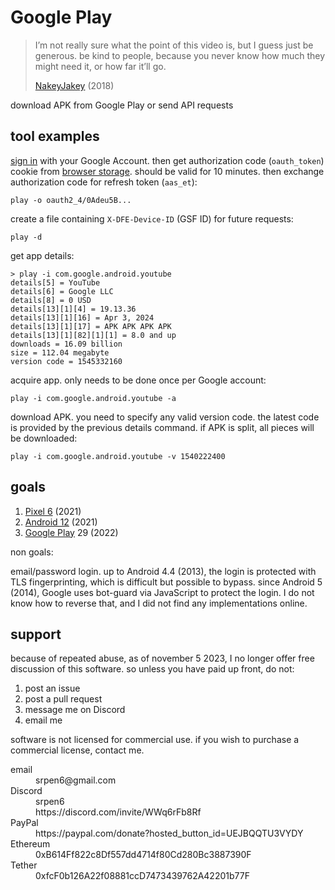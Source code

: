 # Google Play

> I’m not really sure what the point of this video is, but I guess just be
> generous. be kind to people, because you never know how much they might need
> it, or how far it’ll go.
>
> [NakeyJakey](//youtube.com/watch?v=Cr0UYNKmrUs) (2018)

download APK from Google Play or send API requests

## tool examples

[sign in](//accounts.google.com/embedded/setup/v2/android) with your Google
Account. then get authorization code (`oauth_token`) cookie from
[browser&nbsp;storage][1]. should be valid for 10 minutes. then exchange
authorization code for refresh token (`aas_et`):

~~~
play -o oauth2_4/0Adeu5B...
~~~

[1]://firefox-source-docs.mozilla.org/devtools-user/storage_inspector

create a file containing `X-DFE-Device-ID` (GSF ID) for future requests:

~~~
play -d
~~~

get app details:

~~~
> play -i com.google.android.youtube
details[5] = YouTube
details[6] = Google LLC
details[8] = 0 USD
details[13][1][4] = 19.13.36
details[13][1][16] = Apr 3, 2024
details[13][1][17] = APK APK APK APK
details[13][1][82][1][1] = 8.0 and up
downloads = 16.09 billion
size = 112.04 megabyte
version code = 1545332160
~~~

acquire app. only needs to be done once per Google account:

~~~
play -i com.google.android.youtube -a
~~~

download APK. you need to specify any valid version code. the latest code is
provided by the previous details command. if APK is split, all pieces will be
downloaded:

~~~
play -i com.google.android.youtube -v 1540222400
~~~

## goals

1. [Pixel 6](//wikipedia.org/wiki/Pixel_6) (2021)
2. [Android 12](//wikipedia.org/wiki/Android_12) (2021)
3. [Google Play](//wikipedia.org/wiki/Google_Play) 29 (2022)

non goals:

email/password login. up to Android 4.4 (2013), the login is protected with TLS
fingerprinting, which is difficult but possible to bypass. since Android 5
(2014), Google uses bot-guard via JavaScript to protect the login. I do not
know how to reverse that, and I did not find any implementations online.

## support

because of repeated abuse, as of november 5 2023, I no longer offer free
discussion of this software. so unless you have paid up front, do not:

1. post an issue
2. post a pull request
3. message me on Discord
4. email me

software is not licensed for commercial use. if you wish to purchase a
commercial license, contact me.

<dl>
   <dt>email</dt>
      <dd>srpen6@gmail.com</dd>
   <dt>Discord</dt>
      <dd>srpen6</dd>
      <dd>https://discord.com/invite/WWq6rFb8Rf</dd>
   <dt>PayPal</dt>
      <dd>https://paypal.com/donate?hosted_button_id=UEJBQQTU3VYDY</dd>
   <dt>Ethereum</dt>
      <dd>0xB614Ff822c8Df557dd4714f80Cd280Bc3887390F</dd>
   <dt>Tether</dt>
      <dd>0xfcF0b126A22f08881ccD7473439762A42201b77F</dd>
</dl>
